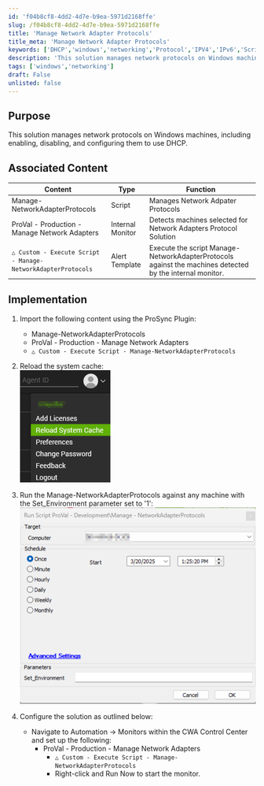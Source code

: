 ```yaml
---
id: 'f04b8cf8-4dd2-4d7e-b9ea-5971d2168ffe'
slug: /f04b8cf8-4dd2-4d7e-b9ea-5971d2168ffe
title: 'Manage Network Adapter Protocols'
title_meta: 'Manage Network Adapter Protocols'
keywords: ['DHCP','windows','networking','Protocol','IPV4','IPv6','Script','Automate']
description: 'This solution manages network protocols on Windows machines, including enabling, disabling, and configuring them to use DHCP'
tags: ['windows','networking']
draft: False
unlisted: false
---
```


## Purpose
This solution manages network protocols on Windows machines, including enabling, disabling, and configuring them to use DHCP.

## Associated Content
| Content                                                      | Type             | Function                                                                                                          |
| ------------------------------------------------------------ | ---------------- | ----------------------------------------------------------------------------------------------------------------- |
| Manage-NetworkAdapterProtocols                      | Script           | Manages Network Adpater Protocols                                                                                 |
| ProVal - Production - Manage Network Adapters       | Internal Monitor | Detects machines selected for Network Adapters Protocol Solution                                                  |
| `△ Custom - Execute Script - Manage-NetworkAdapterProtocols` | Alert Template   | Execute the script Manage-NetworkAdapterProtocols against the machines detected by the internal monitor. |



## Implementation
1. Import the following content using the ProSync Plugin:
   - Manage-NetworkAdapterProtocols  
   - ProVal - Production - Manage Network Adapters
   -  `△ Custom - Execute Script - Manage-NetworkAdapterProtocols` 

2. Reload the system cache:  
 ![Image](../../static/img/docs/0af1bff2-a32a-442b-9322-a8a260d150ff/image_1.png)

1. Run the Manage-NetworkAdapterProtocols against any machine with the Set_Environment parameter set to '1':  
![Image](../../static/img/docs/c5d35def-c815-4d69-b015-9b083ec05edd/image1.png)

1. Configure the solution as outlined below:
   - Navigate to Automation → Monitors within the CWA Control Center and set up the following:
     - ProVal - Production - Manage Network Adapters
       - `△ Custom - Execute Script - Manage-NetworkAdapterProtocols` 
       - Right-click and Run Now to start the monitor.


